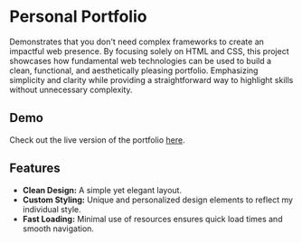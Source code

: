 # Personal Portfolio

Demonstrates that you don't need complex frameworks to create an impactful web presence. By focusing solely on HTML and CSS, this project showcases how fundamental web technologies can be used to build a clean, functional, and aesthetically pleasing portfolio. Emphasizing simplicity and clarity while providing a straightforward way to highlight skills without unnecessary complexity.

## Demo

Check out the live version of the portfolio [here](https://mostafa-ehab22.github.io/Portofolio-website/).

## Features

- **Clean Design:** A simple yet elegant layout.
- **Custom Styling:** Unique and personalized design elements to reflect my individual style.
- **Fast Loading:** Minimal use of resources ensures quick load times and smooth navigation.



